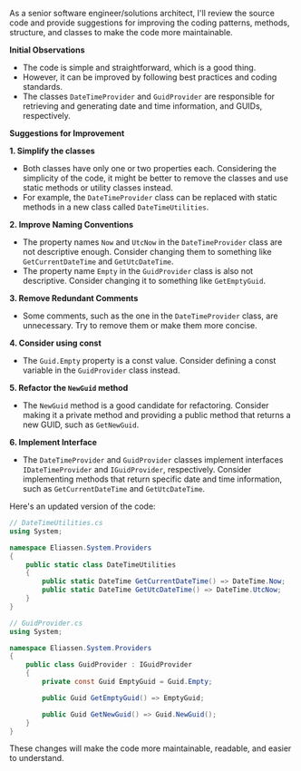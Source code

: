 As a senior software engineer/solutions architect, I'll review the source code and provide suggestions for improving the coding patterns, methods, structure, and classes to make the code more maintainable.

**Initial Observations**

* The code is simple and straightforward, which is a good thing.
* However, it can be improved by following best practices and coding standards.
* The classes `DateTimeProvider` and `GuidProvider` are responsible for retrieving and generating date and time information, and GUIDs, respectively.

**Suggestions for Improvement**

**1. Simplify the classes**

* Both classes have only one or two properties each. Considering the simplicity of the code, it might be better to remove the classes and use static methods or utility classes instead.
* For example, the `DateTimeProvider` class can be replaced with static methods in a new class called `DateTimeUtilities`.

**2. Improve Naming Conventions**

* The property names `Now` and `UtcNow` in the `DateTimeProvider` class are not descriptive enough. Consider changing them to something like `GetCurrentDateTime` and `GetUtcDateTime`.
* The property name `Empty` in the `GuidProvider` class is also not descriptive. Consider changing it to something like `GetEmptyGuid`.

**3. Remove Redundant Comments**

* Some comments, such as the one in the `DateTimeProvider` class, are unnecessary. Try to remove them or make them more concise.

**4. Consider using const**

* The `Guid.Empty` property is a const value. Consider defining a const variable in the `GuidProvider` class instead.

**5. Refactor the `NewGuid` method**

* The `NewGuid` method is a good candidate for refactoring. Consider making it a private method and providing a public method that returns a new GUID, such as `GetNewGuid`.

**6. Implement Interface**

* The `DateTimeProvider` and `GuidProvider` classes implement interfaces `IDateTimeProvider` and `IGuidProvider`, respectively. Consider implementing methods that return specific date and time information, such as `GetCurrentDateTime` and `GetUtcDateTime`.

Here's an updated version of the code:

```csharp
// DateTimeUtilities.cs
using System;

namespace Eliassen.System.Providers
{
    public static class DateTimeUtilities
    {
        public static DateTime GetCurrentDateTime() => DateTime.Now;
        public static DateTime GetUtcDateTime() => DateTime.UtcNow;
    }
}

// GuidProvider.cs
using System;

namespace Eliassen.System.Providers
{
    public class GuidProvider : IGuidProvider
    {
        private const Guid EmptyGuid = Guid.Empty;

        public Guid GetEmptyGuid() => EmptyGuid;

        public Guid GetNewGuid() => Guid.NewGuid();
    }
}
```

These changes will make the code more maintainable, readable, and easier to understand.